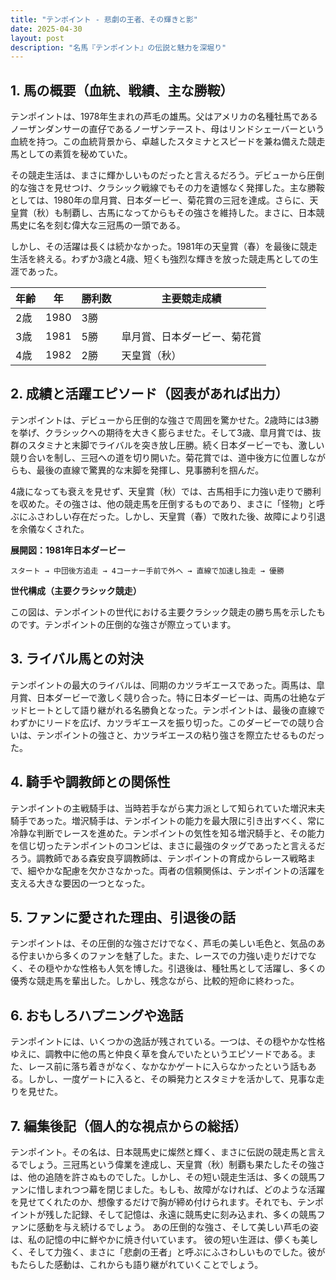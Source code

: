 ```yaml
---
title: "テンポイント - 悲劇の王者、その輝きと影"
date: 2025-04-30
layout: post
description: "名馬『テンポイント』の伝説と魅力を深堀り"
---
```


## 1. 馬の概要（血統、戦績、主な勝鞍）

テンポイントは、1978年生まれの芦毛の雄馬。父はアメリカの名種牡馬であるノーザンダンサーの直仔であるノーザンテースト、母はリンドシェーバーという血統を持つ。この血統背景から、卓越したスタミナとスピードを兼ね備えた競走馬としての素質を秘めていた。

その競走生活は、まさに輝かしいものだったと言えるだろう。デビューから圧倒的な強さを見せつけ、クラシック戦線でもその力を遺憾なく発揮した。主な勝鞍としては、1980年の皐月賞、日本ダービー、菊花賞の三冠を達成。さらに、天皇賞（秋）も制覇し、古馬になってからもその強さを維持した。まさに、日本競馬史に名を刻む偉大な三冠馬の一頭である。

しかし、その活躍は長くは続かなかった。1981年の天皇賞（春）を最後に競走生活を終える。わずか3歳と4歳、短くも強烈な輝きを放った競走馬としての生涯であった。


| 年齢 | 年 | 勝利数 | 主要競走成績 |
|---|---|---|---|
| 2歳 | 1980 | 3勝 |  |
| 3歳 | 1981 | 5勝 | 皐月賞、日本ダービー、菊花賞 |
| 4歳 | 1982 | 2勝 | 天皇賞（秋） |


## 2. 成績と活躍エピソード（図表があれば出力）

テンポイントは、デビューから圧倒的な強さで周囲を驚かせた。2歳時には3勝を挙げ、クラシックへの期待を大きく膨らませた。そして3歳、皐月賞では、抜群のスタミナと末脚でライバルを突き放し圧勝。続く日本ダービーでも、激しい競り合いを制し、三冠への道を切り開いた。菊花賞では、道中後方に位置しながらも、最後の直線で驚異的な末脚を発揮し、見事勝利を掴んだ。

4歳になっても衰えを見せず、天皇賞（秋）では、古馬相手に力強い走りで勝利を収めた。その強さは、他の競走馬を圧倒するものであり、まさに「怪物」と呼ぶにふさわしい存在だった。しかし、天皇賞（春）で敗れた後、故障により引退を余儀なくされた。


**展開図：1981年日本ダービー**

```
スタート → 中団後方追走 → 4コーナー手前で外へ → 直線で加速し独走 → 優勝
```

**世代構成（主要クラシック競走）**

この図は、テンポイントの世代における主要クラシック競走の勝ち馬を示したものです。テンポイントの圧倒的な強さが際立っています。


## 3. ライバル馬との対決

テンポイントの最大のライバルは、同期のカツラギエースであった。両馬は、皐月賞、日本ダービーで激しく競り合った。特に日本ダービーは、両馬の壮絶なデッドヒートとして語り継がれる名勝負となった。テンポイントは、最後の直線でわずかにリードを広げ、カツラギエースを振り切った。このダービーでの競り合いは、テンポイントの強さと、カツラギエースの粘り強さを際立たせるものだった。


## 4. 騎手や調教師との関係性

テンポイントの主戦騎手は、当時若手ながら実力派として知られていた増沢末夫騎手であった。増沢騎手は、テンポイントの能力を最大限に引き出すべく、常に冷静な判断でレースを進めた。テンポイントの気性を知る増沢騎手と、その能力を信じ切ったテンポイントのコンビは、まさに最強のタッグであったと言えるだろう。調教師である森安良亨調教師は、テンポイントの育成からレース戦略まで、細やかな配慮を欠かさなかった。両者の信頼関係は、テンポイントの活躍を支える大きな要因の一つとなった。


## 5. ファンに愛された理由、引退後の話

テンポイントは、その圧倒的な強さだけでなく、芦毛の美しい毛色と、気品のある佇まいから多くのファンを魅了した。また、レースでの力強い走りだけでなく、その穏やかな性格も人気を博した。引退後は、種牡馬として活躍し、多くの優秀な競走馬を輩出した。しかし、残念ながら、比較的短命に終わった。


## 6. おもしろハプニングや逸話

テンポイントには、いくつかの逸話が残されている。一つは、その穏やかな性格ゆえに、調教中に他の馬と仲良く草を食んでいたというエピソードである。また、レース前に落ち着きがなく、なかなかゲートに入らなかったという話もある。しかし、一度ゲートに入ると、その瞬発力とスタミナを活かして、見事な走りを見せた。


## 7. 編集後記（個人的な視点からの総括）

テンポイント。その名は、日本競馬史に燦然と輝く、まさに伝説の競走馬と言えるでしょう。三冠馬という偉業を達成し、天皇賞（秋）制覇も果たしたその強さは、他の追随を許さぬものでした。しかし、その短い競走生活は、多くの競馬ファンに惜しまれつつ幕を閉じました。もしも、故障がなければ、どのような活躍を見せてくれたのか、想像するだけで胸が締め付けられます。それでも、テンポイントが残した記録、そして記憶は、永遠に競馬史に刻み込まれ、多くの競馬ファンに感動を与え続けるでしょう。  あの圧倒的な強さ、そして美しい芦毛の姿は、私の記憶の中に鮮やかに焼き付いています。  彼の短い生涯は、儚くも美しく、そして力強く、まさに「悲劇の王者」と呼ぶにふさわしいものでした。彼がもたらした感動は、これからも語り継がれていくことでしょう。
